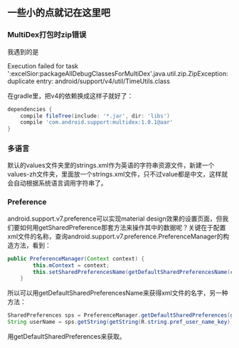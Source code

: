 ## 一些小的点就记在这里吧

### MultiDex打包时zip错误

我遇到的是

Execution failed for task ':excelSior:packageAllDebugClassesForMultiDex'.java.util.zip.ZipException: duplicate entry: android\/support\/v4\/util\/TimeUtils.class

在gradle里，把v4的依赖换成这样子就好了：

```gradle
dependencies {
    compile fileTree(include: '*.jar', dir: 'libs')
    compile 'com.android.support:multidex:1.0.1@aar'
}
```

### 多语言
默认的values文件夹里的strings.xml作为英语的字符串资源文件，新建一个values-zh文件夹，里面放一个strings.xml文件，只不过value都是中文，这样就会自动根据系统语言调用字符串了。

### Preference
android.support.v7.preference可以实现material design效果的设置页面，但我们要如何用getSharedPreference那套方法来操作其中的数据呢？关键在于配置xml文件的名称，查询android.support.v7.preference.PreferenceManager的构造方法，看到：

```java
public PreferenceManager(Context context) {
        this.mContext = context;
        this.setSharedPreferencesName(getDefaultSharedPreferencesName(context));
    }
```

所以可以用getDefaultSharedPreferencesName来获得xml文件的名字，另一种方法：

```java
SharedPreferences sps = PreferenceManager.getDefaultSharedPreferences(getBaseContext());
String userName = sps.getString(getString(R.string.pref_user_name_key), getString(R.string.pref_default_user_name));
```

用getDefaultSharedPreferences来获取。

